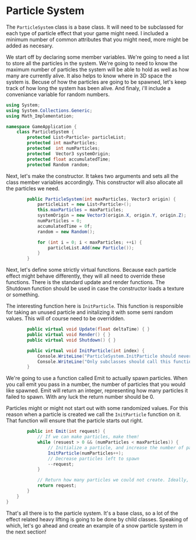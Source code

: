 # Particle System

The ```ParticleSystem``` class is a base class. It will need to be subclassed for each type of particle effect that your game might need. I included a minimum number of common attributes that you might need, more might be added as necesary.


We start off by declaring some member variables. We're going to need a list to store all the particles in the system. We're going to need to know the maximum number of particles the system will be able to hold as well as how many are currently alive. It also helps to know where in 3D space the system is. Becuse of how the particles are going to be spawned, let's keep track of how long the system has been alive. And finaly, i'll include a conveniance variable for random numbers.
```cs
using System;
using System.Collections.Generic;
using Math_Implementation;

namespace GameApplication {
    class ParticleSystem {
        protected List<Particle> particleList;
        protected int maxParticles;
        protected  int numParticles;
        protected  Vector3 systemOrigin;
        protected float accumulatedTime;
        protected Random random;
```

Next, let's make the constructor. It takes two arguments and sets all the class member variables accordingly. This constructor will also allocate all the particles we need. 

```cs
        public ParticleSystem(int maxParticles, Vector3 origin) {
            particleList = new List<Particle>();
            this.maxParticles = maxParticles;
            systemOrigin = new Vector3(origin.X, origin.Y, origin.Z);
            numParticles = 0;
            accumulatedTime = 0f;
            random = new Random();

            for (int i = 0; i < maxParticles; ++i) {
                particleList.Add(new Particle());
            }
        }
```

Next, let's define some strictly virtual functions. Because each particle effect might behave differently, they will all need to override these functions. There is the standard update and render functions. The Shutdown function should be used in case the constructor loads a texture or something.

The interesting function here is ```InitParticle```. This function is responsible for taking an unused particle and initalizing it with some semi random values. This will of course need to be overridden.

```cs
        public virtual void Update(float deltaTime) { }
        public virtual void Render() { }
        public virtual void Shutdown() { }

        public virtual void InitParticle(int index) {
            Console.WriteLine("ParticleSystem.InitParticle should never be called directly");
            Console.WriteLine("Only subclasses should call this function!");
        }
```

We're going to use a function called Emit to actually spawn particles. When you call emit you pass in a number, the number of particles that you would like spawned. Emit will return an integer, representing how many particles it failed to spawn. With any luck the return number should be 0.

Particles might or might not start out with some randomized values. For this reason when a particle is created we call the ```InitParticle``` function on it. That function will ensure that the particle starts out right.
```cs
        public int Emit(int request) {
            // If we can make particles, make them!
            while (resuest > 0 && (numParticles < maxParticles)) {
                // Initialize a particle, and increase the number of particles 
                InitParticle(numParticles++);
                // Decrease particles left to spawn
                --request;
            }

            // Return how many particles we could not create. Ideally, should be 0
            return request;
        }
    }
}
```

That's all there is to the particle system. It's a base class, so a lot of the effect related heavy lifting is going to be done by child classes. Speaking of which, let's go ahead and create an example of a snow particle system in the next section!